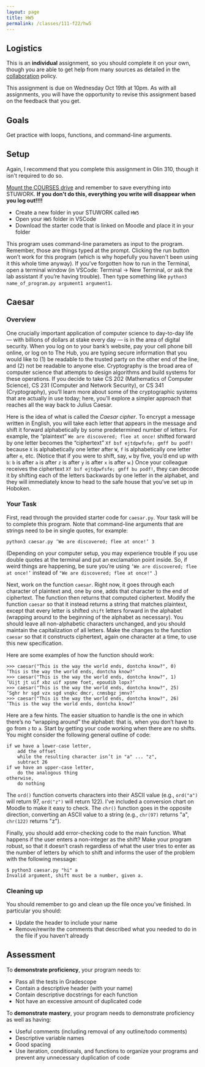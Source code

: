 ```yaml
---
layout: page
title: HW5 
permalink: /classes/111-f22/hw5
---
```


## Logistics
This is an **individual** assignment, so you should complete it on your own, though you are able to get help from many sources as detailed in the [collaboration](collaboration) policy.

This assignment is due on Wednesday Oct 19th at 10pm. 
As with all assignments, you will have the opportunity to revise this assignment based on the feedback that you get.

## Goals
Get practice with loops, functions, and command-line arguments.

## Setup
Again, I recommend that you complete this assignment in Olin 310, though it isn't required to do so.

[Mount the COURSES drive](https://wiki.carleton.edu/pages/viewpage.action?spaceKey=carl&title=CS+111+and+201+workflow+in+CS+labs) and remember to save everything into STUWORK. **If you don't do this, everything you write will disappear when you log out!!!!**
* Create a new folder in your STUWORK called `HW5`
* Open your `HW5` folder in VSCode
* Download the starter code that is linked on Moodle and place it in your folder

This program uses command-line parameters as input to the program. 
Remember, those are things typed at the prompt. 
Clicking the run button won’t work for this program (which is why hopefully you haven't been using it this whole time anyway). 
If you've forgotten how to run in the Terminal, open a terminal window (in VSCode: Terminal -> New Terminal, or ask the lab assistant if you’re having trouble). 
Then type something like `python3 name_of_program.py argument1 argument1`.

## Caesar

### Overview

One crucially important application of computer science to day-to-day life — with billions of dollars at stake
every day — is in the area of digital security. 
When you log on to your bank’s website, pay your cell phone bill online, or log on to The Hub, you are typing secure information that you would like to (1) be readable to the
trusted party on the other end of the line, and (2) not be readable to anyone else. 
Cryptography is the broad area of computer science that attempts to design algorithms and build systems for these operations. 
If you decide to take CS 202 (Mathematics of Computer Science), CS 231 (Computer and Network Security), or CS 341 (Cryptography), you’ll learn more about some of the cryptographic systems that are actually in use today; here, you’ll explore a simpler approach that reaches all the way back to Julius Caesar.

Here is the idea of what is called the *Caesar cipher*. 
To encrypt a message written in English, you will take each letter that appears in the message and shift it forward alphabetically by some predetermined number of letters. 
For example, the “plaintext” `We are discovered; flee at once!` shifted forward by one letter becomes the “ciphertext” `Xf bsf ejtdpwfsfe; gmff bu podf!` because `X` is alphabetically one letter after `W`, `f` is alphabetically one letter after `e`, etc. 
(Notice that if you were to shift, say, `w` by five, you’d end up with `b`: `b` is after `a` is after `z` is after `y` is after `x` is after `w`.) 
Once your colleague receives the ciphertext `Xf bsf ejtdpwfsfe; gmff bu podf!`, they can decode it by shifting each of the letters backwards by one letter in the alphabet, and they will immediately know to head to the safe house that you’ve set up in Hoboken.

### Your Task
First, read through the provided starter code for `caesar.py`. 
Your task will be to complete this program.
Note that command-line arguments that are strings need to be in single quotes, for example:
```
python3 caesar.py ’We are discovered; flee at once!’ 3
```
(Depending on your computer setup, you may experience trouble if you use double quotes at the terminal and put an exclamation point inside. So, if weird things are happening, be sure you’re using `’We are discovered; flee at once!’` instead of `"We are discovered; flee at once!"` .)

Next, work on the function `caesar`. 
Right now, it goes through each character of plaintext and, one by one, adds that character to the end of ciphertext. 
The function then returns that computed ciphertext. 
Modify the function `caesar` so that it instead returns a string that matches plaintext, except that every letter is shifted `shift` letters forward in the alphabet (wrapping around to the beginning of the alphabet as necessary). 
You should leave all non-alphabetic characters unchanged, and you should maintain the capitalization of all letters. 
Make the changes to the function `caesar` so that it constructs ciphertext, again one character at a time, to use this new specification.

Here are some examples of how the function should work:
```
>>> caesar("This is the way the world ends, dontcha know?", 0)
’This is the way the world ends, dontcha know?’
>>> caesar("This is the way the world ends, dontcha know?", 1)
’Uijt jt uif xbz uif xpsme foet, epoudib lopx?’
>>> caesar("This is the way the world ends, dontcha know?", 25)
’Sghr hr sgd vzx sgd vnqkc dmcr, cnmsbgz jmnv?’
>>> caesar("This is the way the world ends, dontcha know?", 26)
’This is the way the world ends, dontcha know?’
```

Here are a few hints. 
The easier situation to handle is the one in which there’s no “wrapping around” the alphabet: that is, when you don’t have to go from `z` to `a`. 
Start by getting your code working when there are no shifts. You might consider the following general outline of code:
```
if we have a lower-case letter,
    add the offset
    while the resulting character isn’t in "a" ... "z",
    subtract 26
if we have an upper-case letter,
    do the analogous thing
otherwise,
    do nothing
```

The `ord()` function converts characters into their ASCII value (e.g., `ord("a")` will return 97, `ord("z")` will return 122). I've included a conversion chart on Moodle to make it easy to check.
The `chr()` function goes in the opposite direction, converting an ASCII value to a string (e.g., `chr(97)` returns "a", `chr(122)` returns "z").

Finally, you should add error-checking code to the main function. 
What happens if the user enters a non-integer as the shift? Make your program robust, so that it doesn’t crash regardless of what the user tries to enter as the number of letters by which to shift and informs the user of the problem with the following message:
```
$ python3 caesar.py "hi" a
Invalid argument, shift must be a number, given a.
```

### Cleaning up
You should remember to go and clean up the file once you've finished. In particular you should:
* Update the header to include your name
* Remove/rewrite the comments that described what you needed to do in the file if you haven't already

## Assessment
To **demonstrate proficiency**, your program needs to:
* Pass all the tests in Gradescope 
* Contain a descriptive header (with your name)
* Contain descriptive docstrings for each function
* Not have an excessive amount of duplicated code

To **demonstrate mastery**, your program needs to demonstrate proficiency as well as having:
* Useful comments (including removal of any outline/todo comments)
* Descriptive variable names
* Good spacing
* Use iteration, conditionals, and functions to organize your programs and prevent any unnecessary duplication of code